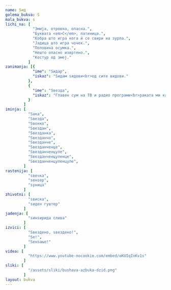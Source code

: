 ```yaml
---
name: Ѕид
golema_bukva: Ѕ
mala_bukva: ѕ
lichi_na: [
            "Змија, отровна, опасна.",
            "Буквата <em>С</em>, латиница.",
            "Кобра што игра кога ѝ се свири на зурла.",
            "Јадица што игра чочек.",
            "Половина осумка.",
            "Нешто опасно извртено.",
            "Костур од змеј."
          ]
zanimanja: [{
            "ime": "Ѕидар",
            "iskaz": "Ѕидам ѕидови<br>од сите видови."
          },
          {
            "ime": "Ѕвезда",
            "iskaz": "Главен сум на ТВ и радио програми<br>раката ми капна од автограми."
          }
        ]
iminja: [
          "Ѕака",
          "Ѕвезда",
          "Ѕвонко",
          "Ѕвездан",
          "Ѕвезданка",
          "Ѕвезданчо",
          "Ѕвезданче",
          "Ѕвезданченце",
          "Ѕвезданченцуле",
          "Ѕвезданченцуленце",
          "Ѕвезданченцуленцуле",
        ]
rastenija: [
          "ѕвечка",
          "ѕенѕер",
          "ѕуница"
        ]
zhivotni: [
          "ѕвиска",
          "ѕиден гуштер"
        ]
jadenja: [
          "ѕинѕирида слива"
        ]
izvici: [
          "Ѕвездено, ѕвездено!",
          "Ѕе!",
          "Ѕенѕање!"
        ]
videa: [
          "https://www.youtube-nocookie.com/embed/oKUIqInKv1s"
        ]
sliki: [
          "/assets/sliki/bushava-azbuka-dzid.png"
        ]
layout: bukva
---
```


